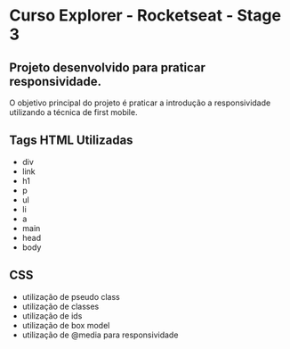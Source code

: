 # Curso Explorer - Rocketseat - Stage 3

## Projeto desenvolvido para praticar responsividade. 

O objetivo principal do projeto é praticar a introdução a responsividade utilizando a técnica de first mobile.

## Tags HTML Utilizadas
  - div
  - link
  - h1
  - p
  - ul
  - li
  - a
  - main
  - head
  - body

## CSS 
  - utilização de pseudo class
  - utilização de classes
  - utilização de ids
  - utilização de box model
  - utilização de @media para responsividade
